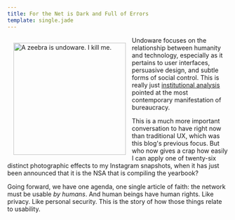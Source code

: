 ```yaml
---
title: For the Net is Dark and Full of Errors
template: single.jade
---
```


<img src="https://undoware-cdn.appspot.com/vector/zebra.svg" alt="A zeebra is undoware. I kill me." style="width: 256px;  float: left; margin: 1em">

Undoware focuses on the relationship between humanity and technology, especially as it pertains to user interfaces, persuasive design, and subtle forms of social control. This is really just [institutional analysis](http://en.wikipedia.org/wiki/Institutional_analysis) pointed at the most contemporary manifestation of bureaucracy.

This is a much more important conversation to have right now than traditional UX, which was this blog's previous focus. But who now gives a crap how easily I can apply one of twenty-six distinct photographic effects to my Instagram snapshots, when it has just been announced that it is the NSA that is compiling the yearbook?

Going forward, we have one agenda, one single article of faith: the network must be usable *by humans*. And human beings have human rights. Like privacy. Like personal security. This is the story of how those things relate to usability. 


